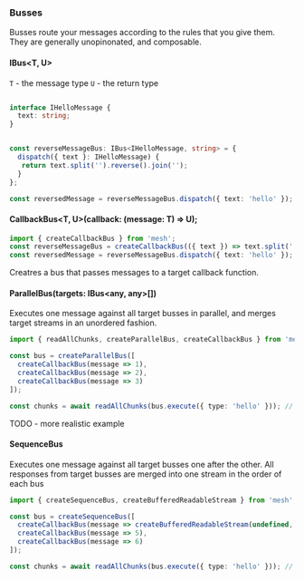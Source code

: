 ### Busses

Busses route your messages according to the rules that you give them. They are generally unopinonated, and composable.

#### IBus<T, U>

`T` - the message type
`U` - the return type

```typescript

interface IHelloMessage {
  text: string;
}


const reverseMessageBus: IBus<IHelloMessage, string> = {
  dispatch({ text }: IHelloMessage) {
   return text.split('').reverse().join('');
  }
};

const reversedMessage = reverseMessageBus.dispatch({ text: 'hello' }); // 'olleh
```

#### CallbackBus<T, U>(callback: (message: T) => U);

```typescript
import { createCallbackBus } from 'mesh';
const reverseMessageBus = createCallbackBus(({ text }) => text.split('').reverse().join(''));
const reversedMessage = reverseMessageBus.dispatch({ text: 'hello' }); // olleh
```

Creatres a bus that passes messages to a target callback function.

#### ParallelBus(targets: IBus<any, any>[])

Executes one message against all target busses in parallel, and merges target streams in an unordered fashion.

```typescript
import { readAllChunks, createParallelBus, createCallbackBus } from 'mesh';

const bus = createParallelBus([
  createCallbackBus(message => 1),
  createCallbackBus(message => 2),
  createCallbackBus(message => 3)
]);

const chunks = await readAllChunks(bus.execute({ type: 'hello' })); // ordered any way. E.g: [3, 1, 2], [2, 1 3]
```

TODO - more realistic example

#### SequenceBus

Executes one message against all target busses one after the other. All responses from target busses are merged into one stream
in the order of each bus

```typescript
import { createSequenceBus, createBufferedReadableStream } from 'mesh';

const bus = createSequenceBus([
  createCallbackBus(message => createBufferedReadableStream(undefined, [1, 2, 3, 4)),
  createCallbackBus(message => 5),
  createCallbackBus(message => 6)  
]);

const chunks = await readAllChunks(bus.execute({ type: 'hello' })); // always ordered as [1, 2, 3, 4, 5, 6]
``` 
